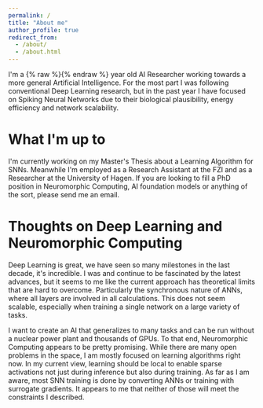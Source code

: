 ```yaml
---
permalink: /
title: "About me"
author_profile: true
redirect_from: 
  - /about/
  - /about.html
---
```


<!-- NOTE age is calculated dynamically with a script tag at the end of this file -->
I'm a {% raw %}<span id="age"></span>{% endraw %} year old AI Researcher working towards a more general Artificial Intelligence. For the most part I was following conventional Deep Learning research, but in the past year I have focused on Spiking Neural Networks due to their biological plausibility, energy efficiency and network scalability.

What I'm up to
======

I'm currently working on my Master's Thesis about a Learning Algorithm for SNNs. Meanwhile I'm employed as a Research Assistant at the FZI and as a Researcher at the University of Hagen. If you are looking to fill a PhD position in Neuromorphic Computing, AI foundation models or anything of the sort, please send me an email. 

Thoughts on Deep Learning and Neuromorphic Computing
======
Deep Learning is great, we have seen so many milestones in the last decade, it's incredible. I was and continue to be fascinated by the latest advances, but it seems to me like the current approach has theoretical limits that are hard to overcome. Particularly the synchronous nature of ANNs, where all layers are involved in all calculations. This does not seem scalable, especially when training a single network on a large variety of tasks.

I want to create an AI that generalizes to many tasks and can be run without a nuclear power plant and thousands of GPUs. To that end, Neuromorphic Computing appears to be pretty promising. While there are many open problems in the space, I am mostly focused on learning algorithms right now. In my current view, learning should be local to enable sparse activations not just during inference but also during training. As far as I am aware, most SNN training is done by converting ANNs or training with surrogate gradients. It appears to me that neither of those will meet the constraints I described.

<script>
  document.addEventListener('DOMContentLoaded', function() {
    var birthdate = "{{ site.birthdate }}";
    var birthDate = new Date(birthdate);
    var today = new Date();
    var age = today.getFullYear() - birthDate.getFullYear();
    var m = today.getMonth() - birthDate.getMonth();
    if (m < 0 || (m === 0 && today.getDate() < birthDate.getDate())) {
        age--;
    }
    document.getElementById('age').innerText = ""+age;
  });
</script>